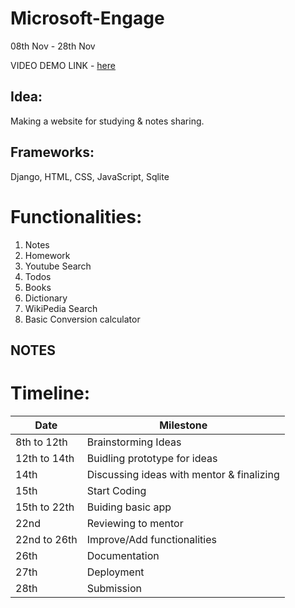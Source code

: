 # Microsoft-Engage

08th Nov - 28th Nov


VIDEO DEMO LINK - [here]()

## Idea: 
Making a website for studying & notes sharing.

## Frameworks: 
Django, HTML, CSS, JavaScript, Sqlite

# Functionalities:
1. Notes
2. Homework
3. Youtube Search
4. Todos
5. Books
6. Dictionary
7. WikiPedia Search
8. Basic Conversion calculator

## NOTES


# Timeline:
| Date  | Milestone |  
| ------------- | ------------- |
| 8th to 12th  | Brainstorming Ideas |
| 12th to 14th  | Buidling prototype for ideas |
| 14th  | Discussing ideas with mentor & finalizing |
| 15th | Start Coding |
| 15th to 22th  | Buiding basic app |
| 22nd | Reviewing to mentor |
| 22nd to 26th   | Improve/Add functionalities |
| 26th  | Documentation |
| 27th  | Deployment |
| 28th  | Submission |
